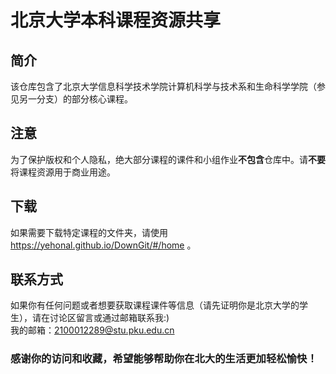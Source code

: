 # 北京大学本科课程资源共享
## 简介
该仓库包含了北京大学信息科学技术学院计算机科学与技术系和生命科学学院（参见另一分支）的部分核心课程。
## 注意
为了保护版权和个人隐私，绝大部分课程的课件和小组作业**不包含**仓库中。请**不要**将课程资源用于商业用途。
## 下载
如果需要下载特定课程的文件夹，请使用 https://yehonal.github.io/DownGit/#/home 。
## 联系方式
如果你有任何问题或者想要获取课程课件等信息（请先证明你是北京大学的学生），请在讨论区留言或通过邮箱联系我:)  
我的邮箱：2100012289@stu.pku.edu.cn

### 感谢你的访问和收藏，希望能够帮助你在北大的生活更加轻松愉快！